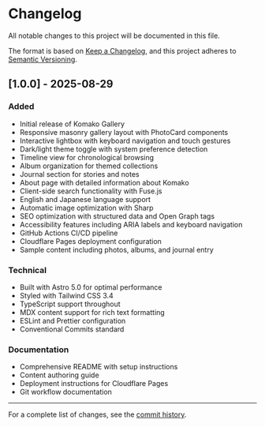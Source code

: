 # Changelog

All notable changes to this project will be documented in this file.

The format is based on [Keep a Changelog](https://keepachangelog.com/en/1.0.0/),
and this project adheres to [Semantic Versioning](https://semver.org/spec/v2.0.0.html).

## [1.0.0] - 2025-08-29

### Added
- Initial release of Komako Gallery
- Responsive masonry gallery layout with PhotoCard components
- Interactive lightbox with keyboard navigation and touch gestures
- Dark/light theme toggle with system preference detection
- Timeline view for chronological browsing
- Album organization for themed collections
- Journal section for stories and notes
- About page with detailed information about Komako
- Client-side search functionality with Fuse.js
- English and Japanese language support
- Automatic image optimization with Sharp
- SEO optimization with structured data and Open Graph tags
- Accessibility features including ARIA labels and keyboard navigation
- GitHub Actions CI/CD pipeline
- Cloudflare Pages deployment configuration
- Sample content including photos, albums, and journal entry

### Technical
- Built with Astro 5.0 for optimal performance
- Styled with Tailwind CSS 3.4
- TypeScript support throughout
- MDX content support for rich text formatting
- ESLint and Prettier configuration
- Conventional Commits standard

### Documentation
- Comprehensive README with setup instructions
- Content authoring guide
- Deployment instructions for Cloudflare Pages
- Git workflow documentation

---

For a complete list of changes, see the [commit history](https://github.com/yourusername/komako/commits/main).